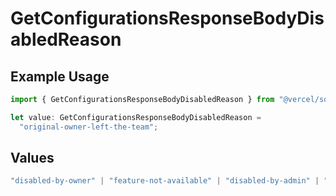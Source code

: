 # GetConfigurationsResponseBodyDisabledReason

## Example Usage

```typescript
import { GetConfigurationsResponseBodyDisabledReason } from "@vercel/sdk/models/operations/getconfigurations.js";

let value: GetConfigurationsResponseBodyDisabledReason =
  "original-owner-left-the-team";
```

## Values

```typescript
"disabled-by-owner" | "feature-not-available" | "disabled-by-admin" | "original-owner-left-the-team" | "account-plan-downgrade" | "original-owner-role-downgraded"
```